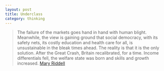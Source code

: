 ```yaml
---
layout: post
title: Underclass
category: thinking
---
```


> The failure of the markets goes hand in hand with human blight. Meanwhile, the view is gaining ground that social democracy, with its safety nets, its costly education and health care for all, is unsustainable in the bleak times ahead. The reality is that it is the only solution. After the Great Crash, Britain recalibrated, for a time. Income differentials fell, the welfare state was born and skills and growth increased. [Mary Riddell](http://www.telegraph.co.uk/news/uknews/law-and-order/8630533/Riots-the-underclass-lashes-out.html)
